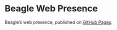 # Beagle Web Presence

Beagle’s web presence, published on [GitHub Pages](https://Beagle-PSE.github.io/Beagle/branches/ip-030-gui-beagle-configuration-null).